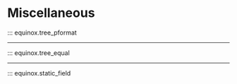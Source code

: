 # Miscellaneous

::: equinox.tree_pformat

---

::: equinox.tree_equal

---

::: equinox.static_field
